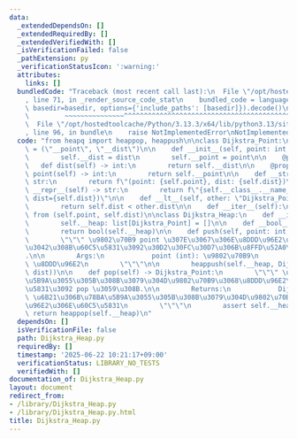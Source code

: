 ```yaml
---
data:
  _extendedDependsOn: []
  _extendedRequiredBy: []
  _extendedVerifiedWith: []
  _isVerificationFailed: false
  _pathExtension: py
  _verificationStatusIcon: ':warning:'
  attributes:
    links: []
  bundledCode: "Traceback (most recent call last):\n  File \"/opt/hostedtoolcache/Python/3.13.3/x64/lib/python3.13/site-packages/onlinejudge_verify/documentation/build.py\"\
    , line 71, in _render_source_code_stat\n    bundled_code = language.bundle(stat.path,\
    \ basedir=basedir, options={'include_paths': [basedir]}).decode()\n          \
    \         ~~~~~~~~~~~~~~~^^^^^^^^^^^^^^^^^^^^^^^^^^^^^^^^^^^^^^^^^^^^^^^^^^^^^^^^^^^^^^^^^^\n\
    \  File \"/opt/hostedtoolcache/Python/3.13.3/x64/lib/python3.13/site-packages/onlinejudge_verify/languages/python.py\"\
    , line 96, in bundle\n    raise NotImplementedError\nNotImplementedError\n"
  code: "from heapq import heappop, heappush\n\nclass Dijkstra_Point:\n    __slots__\
    \ = (\"__point\", \"__dist\")\n\n    def __init__(self, point: int, dist: int):\n\
    \        self.__dist = dist\n        self.__point = point\n\n    @property\n \
    \   def dist(self) -> int:\n        return self.__dist\n\n    @property\n    def\
    \ point(self) -> int:\n        return self.__point\n\n    def __str__(self) ->\
    \ str:\n        return f\"(point: {self.point}, dist: {self.dist})\"\n\n    def\
    \ __repr__(self) -> str:\n        return f\"{self.__class__.__name__}(point={self.point},\
    \ dist={self.dist})\"\n\n    def __lt__(self, other: \"Dijkstra_Point\") -> bool:\n\
    \        return self.dist < other.dist\n\n    def __iter__(self):\n        yield\
    \ from (self.point, self.dist)\n\nclass Dijkstra_Heap:\n    def __init__(self):\n\
    \        self.__heap: list[Dijkstra_Point] = []\n\n    def __bool__(self) -> bool:\n\
    \        return bool(self.__heap)\n\n    def push(self, point: int, dist: int):\n\
    \        \"\"\" \u9802\u70B9 point \u307E\u3067\u306E\u8DDD\u96E2\u304C dist \u3067\
    \u3042\u308B\u60C5\u5831\u3092\u30D2\u30FC\u30D7\u306B\u8FFD\u52A0\u3059\u308B\
    .\n\n        Args:\n            point (int): \u9802\u70B9\n            dist (int):\
    \ \u8DDD\u96E2\n        \"\"\"\n\n        heappush(self.__heap, Dijkstra_Point(point,\
    \ dist))\n\n    def pop(self) -> Dijkstra_Point:\n        \"\"\" \u6B21\u306B\u78BA\
    \u5B9A\u3055\u305B\u308B\u3079\u304D\u9802\u70B9\u3068\u8DDD\u96E2\u306E\u60C5\
    \u5831\u3092 pop \u3059\u308B.\n\n        Returns:\n            Dijkstra_Point:\
    \ \u6B21\u306B\u78BA\u5B9A\u3055\u305B\u308B\u3079\u304D\u9802\u70B9\u3068\u8DDD\
    \u96E2\u306E\u60C5\u5831\n        \"\"\"\n        assert self.__heap\n       \
    \ return heappop(self.__heap)\n"
  dependsOn: []
  isVerificationFile: false
  path: Dijkstra_Heap.py
  requiredBy: []
  timestamp: '2025-06-22 10:21:17+09:00'
  verificationStatus: LIBRARY_NO_TESTS
  verifiedWith: []
documentation_of: Dijkstra_Heap.py
layout: document
redirect_from:
- /library/Dijkstra_Heap.py
- /library/Dijkstra_Heap.py.html
title: Dijkstra_Heap.py
---
```

